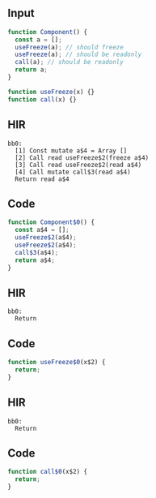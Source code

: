 
## Input

```javascript
function Component() {
  const a = [];
  useFreeze(a); // should freeze
  useFreeze(a); // should be readonly
  call(a); // should be readonly
  return a;
}

function useFreeze(x) {}
function call(x) {}

```

## HIR

```
bb0:
  [1] Const mutate a$4 = Array []
  [2] Call read useFreeze$2(freeze a$4)
  [3] Call read useFreeze$2(read a$4)
  [4] Call mutate call$3(read a$4)
  Return read a$4
```

## Code

```javascript
function Component$0() {
  const a$4 = [];
  useFreeze$2(a$4);
  useFreeze$2(a$4);
  call$3(a$4);
  return a$4;
}

```
## HIR

```
bb0:
  Return
```

## Code

```javascript
function useFreeze$0(x$2) {
  return;
}

```
## HIR

```
bb0:
  Return
```

## Code

```javascript
function call$0(x$2) {
  return;
}

```
      